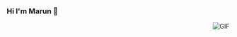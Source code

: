 ### Hi I'm Marun 👋

  <img align="right" alt="GIF" src="https://media.giphy.com/media/iIqmM5tTjmpOB9mpbn/giphy.gif" />
